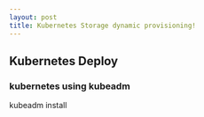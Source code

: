 ```yaml
---
layout: post
title: Kubernetes Storage dynamic provisioning!
---
```


## Kubernetes Deploy

### kubernetes using kubeadm
kubeadm install
